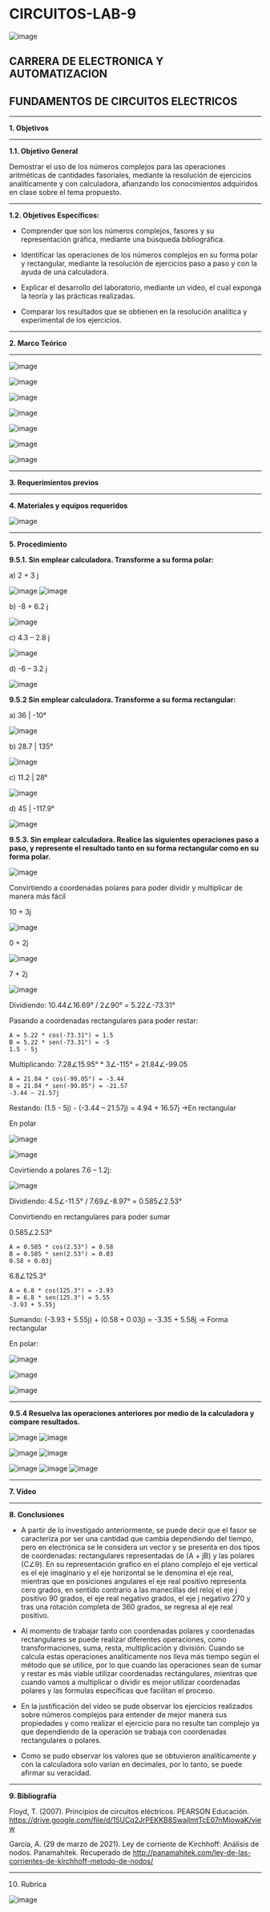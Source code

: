 # CIRCUITOS-LAB-9

![image](https://user-images.githubusercontent.com/105686218/169063263-fec46540-3f80-4755-af10-c6e466470348.png)        

## CARRERA DE ELECTRONICA Y AUTOMATIZACION

## FUNDAMENTOS DE CIRCUITOS ELECTRICOS

***

**1. Objetivos**

***

   **1.1. Objetivo General** 

Demostrar el uso de los números complejos para las operaciones aritméticas de cantidades fasoriales, mediante la resolución de ejercicios analíticamente y con calculadora, afianzando los conocimientos adquiridos en clase sobre el tema propuesto.

***

  **1.2. Objetivos Específicos:**

- Comprender que son los números complejos, fasores y su representación gráfica, mediante una búsqueda bibliográfica.

- Identificar las operaciones de los números complejos en su forma polar y rectangular, mediante la resolución de ejercicios paso a paso y con la ayuda de una calculadora.

- Explicar el desarrollo del laboratorio, mediante un video, el cual exponga la teoría y las prácticas realizadas.

- Comparar los resultados que se obtienen en la resolución analítica y experimental de los ejercicios. 

***

**2. Marco Teórico**

***

![image](https://user-images.githubusercontent.com/105686218/186897934-6a635227-1a37-4317-a986-32a98338278c.png)

![image](https://user-images.githubusercontent.com/105686218/186898000-ea5c2917-a616-47f4-80f1-84b3e213101a.png)

![image](https://user-images.githubusercontent.com/105686218/186898079-12c4975f-3397-4c1a-a8bf-7b2c89554f28.png)

![image](https://user-images.githubusercontent.com/105686218/186898134-f0a2aed1-b337-43f6-a28c-ef6283f16761.png)

![image](https://user-images.githubusercontent.com/105686218/186898175-20c03701-1b3e-461e-a83c-0049422fad4f.png)

![image](https://user-images.githubusercontent.com/105686218/186898232-114f425b-596e-4a7f-b44c-1ec4e3eea518.png)

![image](https://user-images.githubusercontent.com/105686218/186898279-ad0c8cf7-18dd-4cae-a8f7-483fe73469a0.png)


***

**3. Requerimientos previos**

***

**4. Materiales y equipos requeridos**

![image](https://user-images.githubusercontent.com/93958596/155653170-d68ac2ec-2073-4a8b-82ba-371566715024.png)

***

**5. Procedimiento**

**9.5.1. Sin emplear calculadora. Transforme a su forma polar:**

a) 2 + 3 j 

![image](https://user-images.githubusercontent.com/93958596/155653301-fa693c8b-6498-4c29-a468-257ce2e25570.png)
![image](https://user-images.githubusercontent.com/93958596/155653315-093e8007-3f36-4fe7-bfef-eab57caf1011.png)

b) -8 + 6.2 j 

![image](https://user-images.githubusercontent.com/93958596/155653379-e0660d3f-0f03-4c4c-b661-3f28d14644c2.png)

c) 4.3 – 2.8 j 

![image](https://user-images.githubusercontent.com/93958596/155653414-2abc6898-21d2-45ce-aa45-feddebcecf66.png)

d) -6 – 3.2 j 

![image](https://user-images.githubusercontent.com/93958596/155653460-35b78282-41af-4d11-aa69-cabe0099ebc5.png)

**9.5.2 Sin emplear calculadora. Transforme a su forma rectangular:**

a) 36 | -10° 

![image](https://user-images.githubusercontent.com/93958596/155653607-7b65c823-802c-4f98-a3b1-b97e9fa0114c.png)

b) 28.7 | 135° 

![image](https://user-images.githubusercontent.com/93958596/155653660-05b85bdb-4963-4847-a0a0-43261b853a4d.png)

c) 11.2 | 28° 

![image](https://user-images.githubusercontent.com/93958596/155653689-be353e72-a9c6-42c7-91a1-26a802c3aea9.png)

d) 45 | -117.9° 

![image](https://user-images.githubusercontent.com/93958596/155653719-ae740f33-3c10-41c1-b8a9-a6dcb9b04ffc.png)

**9.5.3. Sin emplear calculadora. Realice las siguientes operaciones paso a paso, y represente el resultado tanto en su forma rectangular como en su forma polar.**

![image](https://user-images.githubusercontent.com/93958596/155653870-e1b9187d-6c9d-4abf-8597-c7f73e5bedd5.png)

Convirtiendo a coordenadas polares para poder dividir y multiplicar de manera más fácil

10 + 3j

![image](https://user-images.githubusercontent.com/93958596/155654053-647835e5-8720-4386-bd8a-455c41db44ae.png)

0 + 2j

![image](https://user-images.githubusercontent.com/93958596/155654060-e199e07d-719e-4a4b-be65-7f357ab4cd73.png)

7 + 2j

![image](https://user-images.githubusercontent.com/93958596/155654076-9957302d-910d-45bb-a0ab-220046018c3b.png)

Dividiendo: 10.44∠16.69° / 2∠90° = 5.22∠-73.31°

Pasando a coordenadas rectangulares para poder restar:

    A = 5.22 * cos(-73.31°) = 1.5
    B = 5.22 * sen(-73.31°) = -5
    1.5 - 5j

Multiplicando: 7.28∠15.95° * 3∠-115° = 21.84∠-99.05

    A = 21.84 * cos(-99.05°) = -3.44
    B = 21.84 * sen(-99.05°) = -21.57
    -3.44 – 21.57j

Restando: (1.5 - 5j) - (-3.44 – 21.57j) = 4.94 + 16.57j ->En rectangular

En polar

![image](https://user-images.githubusercontent.com/93958596/155654203-b8541ff6-c803-42c9-9cc7-38eecc9a0d94.png)

![image](https://user-images.githubusercontent.com/93958596/155654242-4273ec4c-c500-48bf-97b4-38070df8158e.png)

Covirtiendo a polares	7.6 – 1.2j:

![image](https://user-images.githubusercontent.com/93958596/155654328-8616d592-deb6-41ef-9e5d-1c9f74300033.png)

Dividiendo: 4.5∠-11.5° / 7.69∠-8.97° = 0.585∠2.53°

Convirtiendo en rectangulares para poder sumar

0.585∠2.53°

    A = 0.585 * cos(2.53°) = 0.58
    B = 0.585 * sen(2.53°) = 0.03 
    0.58 + 0.03j

6.8∠125.3°

    A = 6.8 * cos(125.3°) = -3.93
    B = 6.8 * sen(125.3°) = 5.55
    -3.93 + 5.55j

Sumando: (-3.93 + 5.55j) + (0.58 + 0.03j) = -3.35 + 5.58j -> Forma rectangular

En polar:

![image](https://user-images.githubusercontent.com/93958596/155654471-49ec0ca6-e670-4a19-ab93-d687c1917e37.png)

![image](https://user-images.githubusercontent.com/93958596/155654487-10d39f75-7ca1-4cc8-9ef7-49ff75ea014c.png)

![image](https://user-images.githubusercontent.com/93958596/155654604-973a6106-0ba7-429b-a1bc-69daa5e5230f.png)

***

**9.5.4 Resuelva las operaciones anteriores por medio de la calculadora y compare resultados.**

![image](https://user-images.githubusercontent.com/94153604/155648597-be334852-da4d-4c4d-a9cf-6180b94d8a57.png)
![image](https://user-images.githubusercontent.com/94153604/155648598-97f3b168-77db-48e8-9c9f-04334d596a4b.png)

![image](https://user-images.githubusercontent.com/94153604/155648619-bf73342e-87a5-4ad6-beac-bef3cb2f6724.png)
![image](https://user-images.githubusercontent.com/94153604/155648636-c07a6c6d-0a05-4e9e-80ba-853f5b5b118c.png)

![image](https://user-images.githubusercontent.com/94153604/155648644-44923555-0dc1-4962-950b-551846766f4b.png)
![image](https://user-images.githubusercontent.com/94153604/155648652-9716f62f-9db1-48b4-ac2c-f02edb560ad9.png)
![image](https://user-images.githubusercontent.com/94153604/155648661-c2ac4649-f569-4aea-902a-34a87c852aa4.png)

***

**7. Vídeo**

***

**8. Conclusiones**

- A partir de lo investigado anteriormente, se puede decir que el fasor se caracteriza por ser una cantidad que cambia dependiendo del tiempo, pero en electrónica se le considera un vector y se presenta en dos tipos de coordenadas: rectangulares representadas de (A + jB) y las polares (C∠θ). En su representación grafico en el plano complejo el eje vertical es el eje imaginario y el eje horizontal se le denomina el eje real, mientras que en posiciones angulares el eje real positivo representa cero grados, en sentido contrario a las manecillas del reloj el eje j positivo 90 grados, el eje real negativo grados, el eje j negativo 270 y tras una rotación completa de 360 grados, se regresa al eje real positivo.

- Al momento de trabajar tanto con coordenadas polares y coordenadas rectangulares se puede realizar diferentes operaciones, como transformaciones, suma, resta, multiplicación y división. Cuando se calcula estas operaciones analíticamente nos lleva más tiempo según el método que se utilice, por lo que cuando las operaciones sean de sumar y restar es más viable utilizar coordenadas rectangulares, mientras que cuando vamos a multiplicar o dividir es mejor utilizar coordenadas polares y las formulas específicas que facilitan el proceso.

- En la justificación del video se pude observar los ejercicios realizados sobre números complejos para entender de mejor manera sus propiedades y como realizar el ejercicio para no resulte tan complejo ya que dependiendo de la operación se trabaja con coordenadas rectangulares o polares.

- Como se pudo observar los valores que se obtuvieron analíticamente y con la calculadora solo varían en decimales, por lo tanto, se puede afirmar su veracidad.

***

**9. Bibliografía**

Floyd, T. (2007). Principios de circuitos eléctricos. PEARSON Educación. https://drive.google.com/file/d/15UCq2JrPEKKB8SwajlmtTcE07nMiowaK/view

García, A. (29 de marzo de 2021). Ley de corriente de Kirchhoff: Análisis de nodos. Panamahitek. Recuperado de http://panamahitek.com/ley-de-las-corrientes-de-kirchhoff-metodo-de-nodos/

***

10. Rubrica

![image](https://user-images.githubusercontent.com/94011974/169427061-265123c2-f557-4b9a-9ef6-5a545e89aff2.png)
